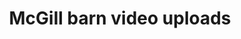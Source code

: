 ---
layout: post
location: UQAM
title: McGill barn video uploads
image: /assets/img/narvalUpload-UI.png
category: gui
tag: 
description: A simple desktop app form for uploading whole folders to the WELL-E file storage server. Under the hood, it leverages the <code>rsync</code> linux command from a Windows Subsystem Linux (WSL) instance to upload data over SSH. Using a desktop GUI eases the upload of data by biologists gathering data in the barn. 
contributors: 
tasks: Design & build the GUI, Backend operations for leveraging <code>rsync</code>, Automated folder creation on server depending on the information filled in the form
tools: Windows Subsystem Linux (WSL), rsync, Python, PySimpleGUI, auto-py-to-exe
article: 
github: https://github.com/WELL-E-chair/windows-utils/tree/main/rsync
website: 
---